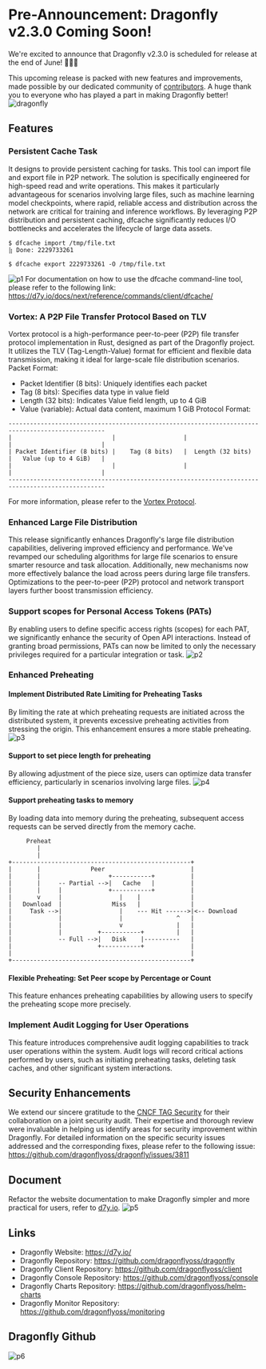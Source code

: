 # Pre-Announcement: Dragonfly v2.3.0 Coming Soon!

We're excited to announce that Dragonfly v2.3.0 is scheduled for release at the end of June! 🎉🎉🎉

This upcoming release is packed with new features and improvements, made possible by our dedicated community of [contributors](https://github.com/dragonflyoss/dragonfly/graphs/contributors). A huge thank you to everyone who has played a part in making Dragonfly better!
![dragonfly](./dragonfly-linear.png)

## Features

### Persistent Cache Task

It designs to provide persistent caching for tasks. This tool can import file and export file in P2P network. The solution is specifically engineered for high-speed read and write operations. This makes it particularly advantageous for scenarios involving large files, such as machine learning model checkpoints, where rapid, reliable access and distribution across the network are critical for training and inference workflows. By leveraging P2P distribution and persistent caching, dfcache significantly reduces I/O bottlenecks and accelerates the lifecycle of large data assets.

```shell
$ dfcache import /tmp/file.txt
⣷ Done: 2229733261
```

```shell
$ dfcache export 2229733261 -O /tmp/file.txt
```

![p1](./p1.png)
For documentation on how to use the dfcache command-line tool, please refer to the following link: <https://d7y.io/docs/next/reference/commands/client/dfcache/>

### Vortex: A P2P File Transfer Protocol Based on TLV

Vortex protocol is a high-performance peer-to-peer (P2P) file transfer protocol implementation in Rust, designed as part of the Dragonfly project. It utilizes the TLV (Tag-Length-Value) format for efficient and flexible data transmission, making it ideal for large-scale file distribution scenarios.
Packet Format:

- Packet Identifier (8 bits): Uniquely identifies each packet
- Tag (8 bits): Specifies data type in value field
- Length (32 bits): Indicates Value field length, up to 4 GiB
- Value (variable): Actual data content, maximum 1 GiB
  Protocol Format:

```text
-------------------------------------------------------------------------------------------------
|                            |                   |                    |                         |
| Packet Identifier (8 bits) |    Tag (8 bits)   |  Length (32 bits)  |   Value (up to 4 GiB)   |
|                            |                   |                    |                         |
-------------------------------------------------------------------------------------------------
```

For more information, please refer to the [Vortex Protocol](https://github.com/dragonflyoss/vortex/blob/main/docs/README.md).

### Enhanced Large File Distribution

This release significantly enhances Dragonfly's large file distribution capabilities, delivering improved efficiency and performance. We've revamped our scheduling algorithms for large file scenarios to ensure smarter resource and task allocation. Additionally, new mechanisms now more effectively balance the load across peers during large file transfers. Optimizations to the peer-to-peer (P2P) protocol and network transport layers further boost transmission efficiency.

### Support scopes for Personal Access Tokens (PATs)

By enabling users to define specific access rights (scopes) for each PAT, we significantly enhance the security of Open API interactions. Instead of granting broad permissions, PATs can now be limited to only the necessary privileges required for a particular integration or task.
![p2](./p2.png)

### Enhanced Preheating

#### Implement Distributed Rate Limiting for Preheating Tasks

By limiting the rate at which preheating requests are initiated across the distributed system, it prevents excessive preheating activities from stressing the origin. This enhancement ensures a more stable preheating.
![p3](./p3.png)

#### Support to set piece length for preheating

By allowing adjustment of the piece size, users can optimize data transfer efficiency, particularly in scenarios involving large files.
![p4](./p4.png)

#### Support preheating tasks to memory

By loading data into memory during the preheating, subsequent access requests can be served directly from the memory cache.

```text
     Preheat
        |
        |
+--------------------------------------------------+
|       |              Peer                        |
|       |                   +-----------+          |
|       |     -- Partial -->|   Cache   |          |
|       |     |             +-----------+          |
|       v     |                |    |              |
|   Download  |              Miss   |              |
|     Task -->|                |    --- Hit ------>|<-- Download
|             |                |               ^   |
|             |                v               |   |
|             |          +-----------+         |   |
|             -- Full -->|   Disk    |----------   |
|                        +-----------+             |
|                                                  |
+--------------------------------------------------+
```

#### Flexible Preheating: Set Peer scope by Percentage or Count

This feature enhances preheating capabilities by allowing users to specify the preheating scope more precisely.

### Implement Audit Logging for User Operations

This feature introduces comprehensive audit logging capabilities to track user operations within the system. Audit logs will record critical actions performed by users, such as initiating preheating tasks, deleting task caches, and other significant system interactions.

## Security Enhancements

We extend our sincere gratitude to the [CNCF TAG Security](https://tag-security.cncf.io/) for their collaboration on a joint security audit. Their expertise and thorough review were invaluable in helping us identify areas for security improvement within Dragonfly.
For detailed information on the specific security issues addressed and the corresponding fixes, please refer to the following issue: <https://github.com/dragonflyoss/dragonfly/issues/3811>

## Document

Refactor the website documentation to make Dragonfly simpler and more practical for users, refer to [d7y.io](https://d7y.io/).
![p5](./p5.webp)

## Links

- Dragonfly Website: <https://d7y.io/>
- Dragonfly Repository: <https://github.com/dragonflyoss/dragonfly>
- Dragonfly Client Repository: <https://github.com/dragonflyoss/client>
- Dragonfly Console Repository: <https://github.com/dragonflyoss/console>
- Dragonfly Charts Repository: <https://github.com/dragonflyoss/helm-charts>
- Dragonfly Monitor Repository: <https://github.com/dragonflyoss/monitoring>

## Dragonfly Github

![p6](./p6.webp)
